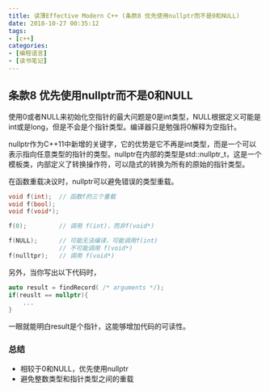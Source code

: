 ```yaml
---
title: 读薄Effective Modern C++ (条款8 优先使用nullptr而不是0和NULL)
date: 2018-10-27 00:35:12
tags:
- [c++]
categories:
- [编程语言]
- [读书笔记]
---
```


## 条款8 优先使用nullptr而不是0和NULL 
使用0或者NULL来初始化空指针的最大问题是0是int类型，NULL根据定义可能是int或是long，但是不会是个指针类型。编译器只是勉强将0解释为空指针。

nullptr作为C++11中新增的关键字，它的优势是它不再是int类型，而是一个可以表示指向任意类型的指针的类型。nullptr在内部的类型是std::nullptr_t，这是一个模板类，内部定义了转换操作符，可以隐式的转换为所有的原始的指针类型。
<!-- more -->

在函数重载决议时，nullptr可以避免错误的类型重载。
```cpp
void f(int);  // 函数f的三个重载
void f(bool);
void f(void*);

f(0);         // 调用 f(int)，而非f(void*)

f(NULL);      // 可能无法编译，可能调用f(int)
              // 不可能调用 f(void*)
f(nulltpr);   // 调用 f(void*) 
```
另外，当你写出以下代码时，
```cpp
auto result = findRecord( /* arguments */);
if(reuslt == nullptr){
	...
}
```
一眼就能明白result是个指针，这能够增加代码的可读性。

### 总结
- 相较于0和NULL，优先使用nullptr
- 避免整数类型和指针类型之间的重载